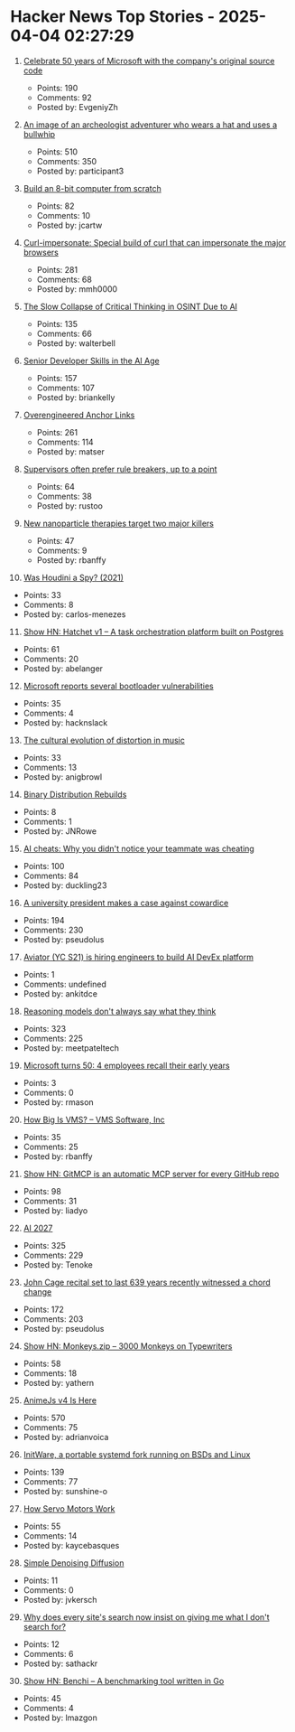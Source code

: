 # Hacker News Top Stories - 2025-04-04 02:27:29

1. [Celebrate 50 years of Microsoft with the company's original source code](https://www.gatesnotes.com/home/home-page-topic/reader/microsoft-original-source-code)
   - Points: 190
   - Comments: 92
   - Posted by: EvgeniyZh

2. [An image of an archeologist adventurer who wears a hat and uses a bullwhip](https://theaiunderwriter.substack.com/p/an-image-of-an-archeologist-adventurer)
   - Points: 510
   - Comments: 350
   - Posted by: participant3

3. [Build an 8-bit computer from scratch](https://eater.net/8bit/)
   - Points: 82
   - Comments: 10
   - Posted by: jcartw

4. [Curl-impersonate: Special build of curl that can impersonate the major browsers](https://github.com/lwthiker/curl-impersonate)
   - Points: 281
   - Comments: 68
   - Posted by: mmh0000

5. [The Slow Collapse of Critical Thinking in OSINT Due to AI](https://www.dutchosintguy.com/post/the-slow-collapse-of-critical-thinking-in-osint-due-to-ai)
   - Points: 135
   - Comments: 66
   - Posted by: walterbell

6. [Senior Developer Skills in the AI Age](https://manuel.kiessling.net/2025/03/31/how-seasoned-developers-can-achieve-great-results-with-ai-coding-agents/)
   - Points: 157
   - Comments: 107
   - Posted by: briankelly

7. [Overengineered Anchor Links](https://thirty-five.com/overengineered-anchoring)
   - Points: 261
   - Comments: 114
   - Posted by: matser

8. [Supervisors often prefer rule breakers, up to a point](https://journals.aom.org/doi/10.5465/amd.2022.0280.summary)
   - Points: 64
   - Comments: 38
   - Posted by: rustoo

9. [New nanoparticle therapies target two major killers](https://www.science.org/content/article/new-nanoparticle-therapies-target-two-major-killers)
   - Points: 47
   - Comments: 9
   - Posted by: rbanffy

10. [Was Houdini a Spy? (2021)](https://www.cia.gov/stories/story/was-houdini-a-spy/)
   - Points: 33
   - Comments: 8
   - Posted by: carlos-menezes

11. [Show HN: Hatchet v1 – A task orchestration platform built on Postgres](https://github.com/hatchet-dev/hatchet)
   - Points: 61
   - Comments: 20
   - Posted by: abelanger

12. [Microsoft reports several bootloader vulnerabilities](https://www.microsoft.com/en-us/security/blog/2025/03/31/analyzing-open-source-bootloaders-finding-vulnerabilities-faster-with-ai/)
   - Points: 35
   - Comments: 4
   - Posted by: hacknslack

13. [The cultural evolution of distortion in music](https://royalsocietypublishing.org/doi/10.1098/rstb.2024.0014)
   - Points: 33
   - Comments: 13
   - Posted by: anigbrowl

14. [Binary Distribution Rebuilds](https://blog.josefsson.org/2025/03/31/on-binary-distribution-rebuilds/)
   - Points: 8
   - Comments: 1
   - Posted by: JNRowe

15. [AI cheats: Why you didn't notice your teammate was cheating](https://niila.fi/en/ai-cheats/)
   - Points: 100
   - Comments: 84
   - Posted by: duckling23

16. [A university president makes a case against cowardice](https://www.newyorker.com/news/q-and-a/a-university-president-makes-a-case-against-cowardice)
   - Points: 194
   - Comments: 230
   - Posted by: pseudolus

17. [Aviator (YC S21) is hiring engineers to build AI DevEx platform](https://www.ycombinator.com/companies/aviator/jobs)
   - Points: 1
   - Comments: undefined
   - Posted by: ankitdce

18. [Reasoning models don't always say what they think](https://www.anthropic.com/research/reasoning-models-dont-say-think)
   - Points: 323
   - Comments: 225
   - Posted by: meetpateltech

19. [Microsoft turns 50: 4 employees recall their early years](https://www.seattletimes.com/business/microsoft/microsoft-turns-50-4-employees-recall-their-early-years/)
   - Points: 3
   - Comments: 0
   - Posted by: rmason

20. [How Big Is VMS? – VMS Software, Inc](https://vmssoftware.com/resources/blog/2025-03-31-how-big-is-vms/)
   - Points: 35
   - Comments: 25
   - Posted by: rbanffy

21. [Show HN: GitMCP is an automatic MCP server for every GitHub repo](https://gitmcp.io/)
   - Points: 98
   - Comments: 31
   - Posted by: liadyo

22. [AI 2027](https://ai-2027.com/)
   - Points: 325
   - Comments: 229
   - Posted by: Tenoke

23. [John Cage recital set to last 639 years recently witnessed a chord change](https://www.spectator.co.uk/article/what-were-we-all-doing-here-my-600-mile-trip-to-hear-an-organ-play-a-d-natural/)
   - Points: 172
   - Comments: 203
   - Posted by: pseudolus

24. [Show HN: Monkeys.zip – 3000 Monkeys on Typewriters](https://monkeys.zip/)
   - Points: 58
   - Comments: 18
   - Posted by: yathern

25. [AnimeJs v4 Is Here](https://animejs.com/)
   - Points: 570
   - Comments: 75
   - Posted by: adrianvoica

26. [InitWare, a portable systemd fork running on BSDs and Linux](https://github.com/InitWare/InitWare)
   - Points: 139
   - Comments: 77
   - Posted by: sunshine-o

27. [How Servo Motors Work](https://www.jameco.com/Jameco/workshop/Howitworks/how-servo-motors-work.html)
   - Points: 55
   - Comments: 14
   - Posted by: kaycebasques

28. [Simple Denoising Diffusion](https://github.com/utkuozbulak/pytorch-simple-diffusion)
   - Points: 11
   - Comments: 0
   - Posted by: jvkersch

29. [Why does every site's search now insist on giving me what I don't search for?](undefined)
   - Points: 12
   - Comments: 6
   - Posted by: sathackr

30. [Show HN: Benchi – A benchmarking tool written in Go](https://github.com/ConduitIO/benchi)
   - Points: 45
   - Comments: 4
   - Posted by: lmazgon

